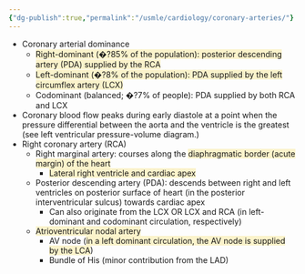 ```yaml
---
{"dg-publish":true,"permalink":"/usmle/cardiology/coronary-arteries/"}
---
```


- Coronary arterial dominance 
	- <span style="background:rgba(240, 200, 0, 0.2)">Right-dominant (�?85% of the population): posterior descending artery (PDA) supplied by the RCA</span>
	- <span style="background:rgba(240, 200, 0, 0.2)">Left-dominant (�?8% of the population): PDA supplied by the left circumflex artery (LCX)</span>
	- Codominant (balanced; �?7% of people): PDA supplied by both RCA and LCX
- Coronary blood flow peaks during early diastole at a point when the pressure differential between the aorta and the ventricle is the greatest (see left ventricular pressure-volume diagram.)
- Right coronary artery (RCA)
	- Right marginal artery: courses along the <span style="background:rgba(240, 200, 0, 0.2)">diaphragmatic border (acute margin) of the heart</span>
		- <span style="background:rgba(240, 200, 0, 0.2)">Lateral right ventricle and cardiac apex</span>
	- Posterior descending artery (PDA): descends between right and left ventricles on posterior surface of heart (in the posterior interventricular sulcus) towards cardiac apex
		- Can also originate from the LCX OR LCX and RCA (in left-dominant and codominant circulation, respectively)
	- <span style="background:rgba(240, 200, 0, 0.2)">Atrioventricular nodal artery</span>
		- AV node (<span style="background:rgba(240, 200, 0, 0.2)">in a left dominant circulation, the AV node is supplied by the LCA</span>)
		- Bundle of His (minor contribution from the LAD)

